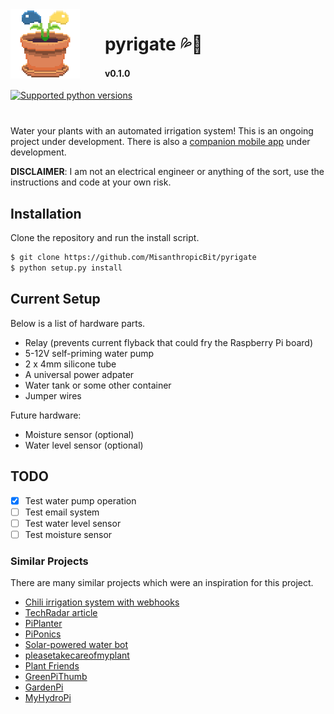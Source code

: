<div>
    <img src="pyrigate-logo.png" align="left" width="22%" style="margin-right:40px" />
</div>

# pyrigate 💦🌱
#### v0.1.0

[![Supported python versions](https://img.shields.io/badge/python-3.4%20%7C%203.5%20%7C%203.6%20%7C%203.7-blue.svg)](https://shields.io/)

<div style="margin-top:40px" />

Water your plants with an automated irrigation system! This is an ongoing
project under development. There is also a [companion mobile
app](https://www.github.com/pyrigate/mobile-app) under development.

**DISCLAIMER**: I am not an electrical engineer or anything of the sort, use
the instructions and code at your own risk.

## Installation

Clone the repository and run the install script.

```bash
$ git clone https://github.com/MisanthropicBit/pyrigate
$ python setup.py install
```

## Current Setup

Below is a list of hardware parts.

* Relay (prevents current flyback that could fry the Raspberry Pi board)
* 5-12V self-priming water pump
* 2 x 4mm silicone tube
* A universal power adpater
* Water tank or some other container
* Jumper wires

Future hardware:
* Moisture sensor (optional)
* Water level sensor (optional)

## TODO

- [x] Test water pump operation
- [ ] Test email system
- [ ] Test water level sensor
- [ ] Test moisture sensor

### Similar Projects

There are many similar projects which were an inspiration for this project.

* [Chili irrigation system with webhooks](https://blog.serverdensity.com/automatically-watering-your-plants-with-sensors-a-pi-and-webhooks/)
* [TechRadar article](http://www.techradar.com/how-to/computing/how-to-automatically-water-your-plants-with-the-raspberry-pi-1315059)
* [PiPlanter](http://www.esologic.com/piplanter-a-plant-growth-automator/)
* [PiPonics](https://github.com/matthewh415/PiPonics)
* [Solar-powered water bot](https://github.com/mistylackie/solar-water-bot)
* [pleasetakecareofmyplant](https://github.com/tylerjaywood/pleasetakecareofmyplant)
* [Plant Friends](http://dicksonchow.com/plant-friends/)
* [GreenPiThumb](https://mtlynch.io/greenpithumb/)
* [GardenPi](https://spin.atomicobject.com/2014/06/28/raspberry-pi-gardening/)
* [MyHydroPi](https://github.com/dombold/MyHydroPi)
